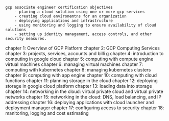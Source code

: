 ```
gcp associate engineer certification objectives
    - planing a cloud solution using one or more gcp services
    - creating cloud environemtns for an organization
    - deploying applications and infrastructure
    - using monitoring and logging to ensure availability of cloud solutions
    - setting up identity managament, access controls, and other security measures.
```
chapter 1: Overview of GCP Platform
chapter 2: GCP Computing Services
chapter 3: projects, services, accounts and billi g
chapter 4: introduction to computing in google cloud
chapter 5: computing with compute engine virtual machines
chapter 6: managing virtual machines
chapter 7: computing with kubernetes
chapter 8: managing kubernetes clusters
chapter 9: computing with app engine
chapter 10: computing with cloud functions
chapter 11: planning storage in the cloud
chapter 12: deploying storage in google cloud platform
chapter 13: loading data into storage
chapter 14: networking in the cloud: virtual private cloud and virtual private networks
chapter 15: networking in the cloud: DNS, load balancing, and IP addressing
chapter 16: deploying applications with cloud launcher and deployment manager
chapter 17: configuring access to security
chapter 18: manitoring, logging and cost estimating
```